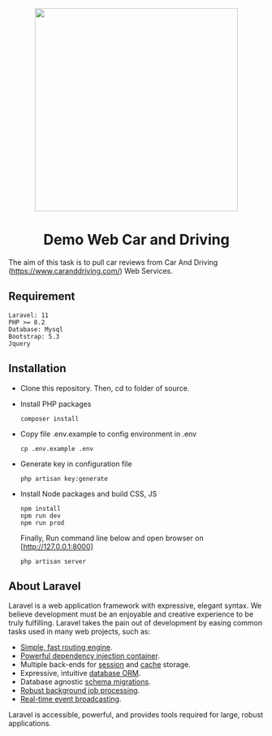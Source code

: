 <p align="center"><a href="https://laravel.com" target="_blank"><img src="https://raw.githubusercontent.com/laravel/art/master/logo-lockup/5%20SVG/2%20CMYK/1%20Full%20Color/laravel-logolockup-cmyk-red.svg" width="400"></a></p>

<h1 align="center">Demo Web Car and Driving</h1>

The aim of this task is to pull car reviews from Car And Driving (https://www.caranddriving.com/) Web Services.

## Requirement

```
Laravel: 11
PHP >= 8.2     
Database: Mysql
Bootstrap: 5.3
Jquery
```

## Installation

- Clone this repository. Then, cd to folder of source.
- Install PHP packages

    ```
    composer install
    ```
- Copy file .env.example to config environment in .env
    ```
    cp .env.example .env
    ```
- Generate key in configuration file
    ```
    php artisan key:generate
    ```
- Install Node packages and build CSS, JS
  ```
  npm install
  npm run dev
  npm run prod
  ```
  Finally, Run command line below and open browser on [http://127.0.0.1:8000]
  ```
  php artisan server
  ```
  
## About Laravel

Laravel is a web application framework with expressive, elegant syntax. We believe development must be an enjoyable and creative experience to be truly fulfilling. Laravel takes the pain out of development by easing common tasks used in many web projects, such as:

- [Simple, fast routing engine](https://laravel.com/docs/routing).
- [Powerful dependency injection container](https://laravel.com/docs/container).
- Multiple back-ends for [session](https://laravel.com/docs/session) and [cache](https://laravel.com/docs/cache) storage.
- Expressive, intuitive [database ORM](https://laravel.com/docs/eloquent).
- Database agnostic [schema migrations](https://laravel.com/docs/migrations).
- [Robust background job processing](https://laravel.com/docs/queues).
- [Real-time event broadcasting](https://laravel.com/docs/broadcasting).

Laravel is accessible, powerful, and provides tools required for large, robust applications.